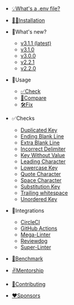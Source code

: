 * [💡What's a .env file?](whats_env.md)
* [👨‍💻Installation](installation.md)

* 🎉What's new?
    * [v3.1.1 (latest)](whats_new/v311.md)
    * [v3.1.0](whats_new/v310.md)
    * [v3.0.0](whats_new/v300.md)
    * [v2.2.1](whats_new/v221.md)
    * [v2.2.0](whats_new/v2_2_0.md)  

* 🚀Usage
    * [✅Check](usage/check.md)
    * [🤲Compare](usage/compare.md)
    * [🛠Fix](usage/fix.md)

* ✅Checks
    * [Duplicated Key](checks/duplicated_key.md)
    * [Ending Blank Line](checks/ending_blank_line.md)
    * [Extra Blank Line](checks/extra_blank_line.md)
    * [Incorrect Delimiter](checks/incorrect_delimiter.md)
    * [Key Without Value](checks/key_without_value.md)
    * [Leading Character](checks/leading_character.md)
    * [Lowercase Key](checks/lowercase_key.md)
    * [Quote Character](checks/quote_character.md)
    * [Space Character](checks/space_character.md)
    * [Substitution Key](checks/substitution_key.md)
    * [Trailing whitespace](checks/trailing_whitespace.md)
    * [Unordered Key](checks/unordered_key.md)

* 🔄Integrations
    * [CircleCI](integrations/circleci.md)
    * [GitHub Actions](integrations/github_actions.md)
    * [Mega-Linter](integrations/mega_linter.md)
    * [Reviewdog](integrations/reviewdog.md)
    * [Super-Linter](integrations/super_linter.md)

* [🚧Benchmark](benchmark.md)
* [✌️Mentorship](mentorship.md)
* [🤝Contributing](contributing.md)
* [❤️Sponsors](sponsors.md)
